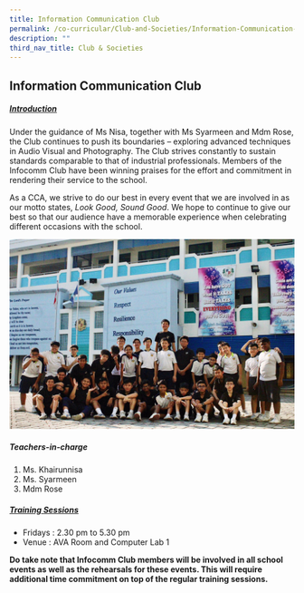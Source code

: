 ```yaml
---
title: Information Communication Club
permalink: /co-curricular/Club-and-Societies/Information-Communication-Club/
description: ""
third_nav_title: Club & Societies
---
```

## Information Communication Club

##### <u>Introduction</u>

Under the guidance of Ms Nisa, together with Ms Syarmeen and Mdm Rose, the Club continues to push its boundaries – exploring advanced techniques in Audio Visual and Photography. The Club strives constantly to sustain standards comparable to that of industrial professionals. Members of the Infocomm Club have been winning praises for the effort and commitment in rendering their service to the school.

As a CCA, we strive to do our best in every event that we are involved in as our motto states, _Look Good, Sound Good_. We hope to continue to give our best so that our audience have a memorable experience when celebrating different occasions with the school.

![](/images/CCA/Clubs%20&%20Societies/Infocomm%20Club/Infocomm%20Club.jpeg)

##### Teachers-in-charge
1. Ms. Khairunnisa
2. Ms. Syarmeen
3. Mdm Rose


##### <u>Training Sessions</u>  
*   Fridays : 2.30 pm to 5.30 pm
*   Venue : AVA Room and Computer Lab 1

**Do take note that Infocomm Club members will be involved in all school events as well as the rehearsals for these events. This will require additional time commitment on top of the regular training sessions.**